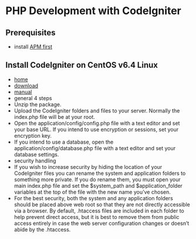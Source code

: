 # PHP Development with CodeIgniter
## Prerequisites
* install [APM first](https://github.com/kimduho/webdev/wiki/Installing-APM---Apache-PHP-MySQL)

## Install CodeIgniter on CentOS v6.4 Linux
* [home](http://www.codeigniter.com/)
 * [download](https://github.com/bcit-ci/CodeIgniter/archive/3.0rc3.zip)
 * [manual](http://www.codeigniter.com/userguide3/)
* general 4 steps
 * Unzip the package.
 * Upload the CodeIgniter folders and files to your server. Normally the index.php file will be at your root.
 * Open the application/config/config.php file with a text editor and set your base URL. If you intend to use encryption or sessions, set your encryption key.
 * If you intend to use a database, open the application/config/database.php file with a text editor and set your database settings.
* security handling
 * If you wish to increase security by hiding the location of your CodeIgniter files you can rename the system and application folders to something more private. If you do rename them, you must open your main index.php file and set the $system_path and $application_folder variables at the top of the file with the new name you’ve chosen.
 * For the best security, both the system and any application folders should be placed above web root so that they are not directly accessible via a browser. By default, .htaccess files are included in each folder to help prevent direct access, but it is best to remove them from public access entirely in case the web server configuration changes or doesn’t abide by the .htaccess.
